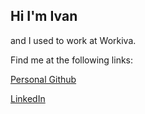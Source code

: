 ## Hi I'm Ivan

and I used to work at Workiva. 

Find me at the following links:

[Personal Github](https://github.com/ivanmartinezmorales)

[LinkedIn](https://linkedin.com/in/imartinezmorales)
